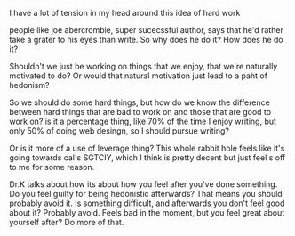 I have a lot of tension in my head around this idea of hard work

people like joe abercrombie, super sucecssful author, says that he'd rather take a grater to his eyes than write. So why does he do it? How does he do it? 

Shouldn't we just be working on things that we enjoy, that we're naturally motivated to do? Or would that natural motivation just lead to a paht of hedonism?

So we should do some hard things, but how do we know the difference between hard things that are bad to work on and those that are good to work on? is it a percentage thing, like 70% of the time I enjoy writing, but only 50% of doing web desingn, so I should pursue writing?

Or is it more of a use of leverage thing? This whole rabbit hole feels like it's going towards cal's SGTCIY, which I think is pretty decent but just feel s off to me for some reason.

Dr.K talks about how its about how you feel after you've done something. Do you feel guilty for being hedonistic afterwards? That means you should probably avoid it. Is something difficult, and afterwards you don't feel good about it? Probably avoid. Feels bad in the moment, but you feel great about yourself after? Do more of that.